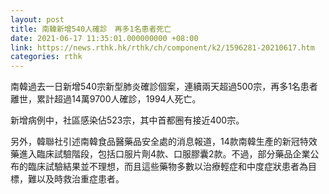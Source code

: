 ```yaml
---
layout: post
title: 南韓新增540人確診　再多1名患者死亡
date: 2021-06-17 11:35:01.000000000 +08:00
link: https://news.rthk.hk/rthk/ch/component/k2/1596281-20210617.htm
categories: rthk
---
```


南韓過去一日新增540宗新型肺炎確診個案，連續兩天超過500宗，再多1名患者離世，累計超過14萬9700人確診，1994人死亡。

新增病例中，社區感染佔523宗，其中首都圈有接近400宗。

另外，韓聯社引述南韓食品醫藥品安全處的消息報道，14款南韓生產的新冠特效藥進入臨床試驗階段，包括口服片劑4款、口服膠囊2款。不過，部分藥品企業公布的臨床試驗結果並不理想，而且這些藥物多數以治療輕症和中度症狀患者為目標，難以及時救治重症患者。
